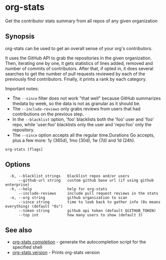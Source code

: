 # org-stats

Get the contributor stats summary from all repos of any given organization

## Synopsis

org-stats can be used to get an overall sense of your org's contributors.

It uses the GitHub API to grab the repositories in the given organization.
Then, iterating one by one, it gets statistics of lines added, removed and number of commits of contributors.
After that, if opted in, it does several searches to get the number of pull requests reviewed by each of the previously find contributors.
Finally, it prints a rank by each category.


Important notes:
* The `--since` filter does not work "that well" because GitHub summarizes thedata by week, so the data is not as granular as it should be.
* The `--include-reviews` only grabs reviews from users that had contributions on the previous step.
* In the `--blacklist` option, 'foo' blacklists both the 'foo' user and 'foo' repo, while 'user:foo' blacklists only the user and 'repo:foo' only the repository.
* The `--since` option accepts all the regular time.Durations Go accepts, plus a few more: 1y (365d), 1mo (30d), 1w (7d) and 1d (24h).

```
org-stats [flags]
```

## Options

```
  -b, --blacklist strings   blacklist repos and/or users
      --github-url string   custom github base url (if using github enterprise)
  -h, --help                help for org-stats
      --include-reviews     include pull request reviews in the stats
  -o, --org string          github organization to scan
      --since string        time to look back to gather info (0s means everything) (default "0s")
      --token string        github api token (default $GITHUB_TOKEN)
      --top int             how many users to show (default 3)
```

## See also

* [org-stats completion](org-stats_completion.md)	 - generate the autocompletion script for the specified shell
* [org-stats version](org-stats_version.md)	 - Prints org-stats version

